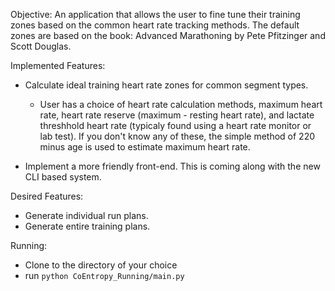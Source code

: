 Objective: An application that allows the user to fine tune their training zones
based on the common heart rate tracking methods. The default zones are based on 
the book: Advanced Marathoning by Pete Pfitzinger and Scott Douglas.

Implemented Features:

- Calculate ideal training heart rate zones for common segment types.
    - User has a choice of heart rate calculation methods, maximum heart rate,
      heart rate reserve (maximum - resting heart rate), and lactate threshhold
      heart rate (typicaly found using a heart rate monitor or lab test). If you
      don't know any of these, the simple method of 220 minus age is used to
      estimate maximum heart rate.
      
- Implement a more friendly front-end. This is coming along with the new CLI
  based system.

Desired Features:

- Generate individual run plans.
- Generate entire training plans.

Running:

- Clone to the directory of your choice
- run `python CoEntropy_Running/main.py`
